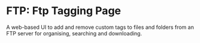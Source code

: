 # FTP: Ftp Tagging Page

A web-based UI to add and remove custom tags to files and folders from an FTP server for organising, searching and downloading.
